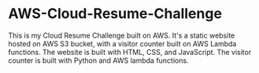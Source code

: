 # AWS-Cloud-Resume-Challenge

This is my Cloud Resume Challenge built on AWS. It's a static website hosted on AWS S3 bucket, with a visitor counter built on AWS Lambda functions. The website is built with HTML, CSS, and JavaScript. The visitor counter is built with Python and AWS lambda functions.

